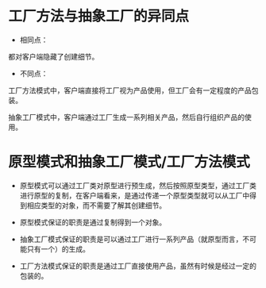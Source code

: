 # 工厂方法与抽象工厂的异同点
* 相同点：

都对客户端隐藏了创建细节。

* 不同点：

工厂方法模式中，客户端直接将工厂视为产品使用，但工厂会有一定程度的产品包装。

抽象工厂模式中，客户端通过工厂生成一系列相关产品，然后自行组织产品的使用。

# 原型模式和抽象工厂模式/工厂方法模式
* 原型模式可以通过工厂类对原型进行预生成，然后按照原型类型，通过工厂类进行原型的复制，在客户端看来，是通过传递一个原型类型就可以从工厂中得到相应类型的对象，而不需要了解其创建细节。

* 原型模式保证的职责是通过复制得到一个对象。

* 抽象工厂模式保证的职责是可以通过工厂进行一系列产品（就原型而言，不可能只有一个）的生成。

* 工厂方法模式保证的职责是通过工厂直接使用产品，虽然有时候是经过一定的包装的。